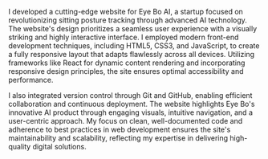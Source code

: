 I developed a cutting-edge website for Eye Bo AI, a startup focused on revolutionizing sitting posture tracking through advanced AI technology. The website's design prioritizes a seamless user experience with a visually striking and highly interactive interface. I employed modern front-end development techniques, including HTML5, CSS3, and JavaScript, to create a fully responsive layout that adapts flawlessly across all devices. Utilizing frameworks like React for dynamic content rendering and incorporating responsive design principles, the site ensures optimal accessibility and performance.

I also integrated version control through Git and GitHub, enabling efficient collaboration and continuous deployment. The website highlights Eye Bo's innovative AI product through engaging visuals, intuitive navigation, and a user-centric approach. My focus on clean, well-documented code and adherence to best practices in web development ensures the site's maintainability and scalability, reflecting my expertise in delivering high-quality digital solutions.
